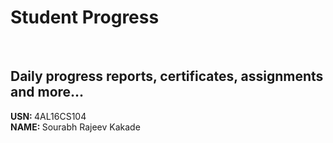 # Student Progress
<br>

## Daily progress reports, certificates, assignments and more...

<b> USN: </b> 4AL16CS104    <br>
<b> NAME: </b>  Sourabh Rajeev Kakade
